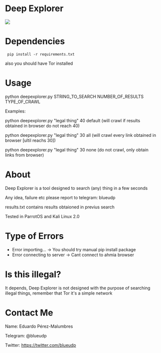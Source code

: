 # Deep Explorer
<a href="https://asciinema.org/a/SKw4WnRSoPiccWXSsNmBbKdGX" target="_blank"><img src="https://asciinema.org/a/SKw4WnRSoPiccWXSsNmBbKdGX.svg" /></a>
# Dependencies
     pip install -r requirements.txt
also you should have Tor installed    
# Usage

python deepexplorer.py STRING_TO_SEARCH NUMBER_OF_RESULTS TYPE_OF_CRAWL

Examples:

python deepexplorer.py "legal thing" 40 default (will crawl if results obtained in browser do not reach 40)

python deepexplorer.py "legal thing" 30 all (will crawl every link obtained in browser [ultil reachs 30])

python deepexplorer.py "legal thing" 30 none (do not crawl, only obtain links from browser)


# About
Deep Explorer is a tool designed to search (any) thing in a few seconds

Any idea, failure etc please report to telegram: blueudp

results.txt contains results obtaioned in previus search

Tested in ParrotOS and Kali Linux 2.0

# Type of Errors
+ Error importing... -> You should try manual pip install package
+ Error connecting to server -> Cant connect to ahmia browser
# Is this illegal?
It depends, Deep Explorer is not designed with the purpose of searching illegal things, remember that Tor it's a simple network

# Contact Me
Name: Eduardo Pérez-Malumbres

Telegram: @blueudp

Twitter: https://twitter.com/blueudp
